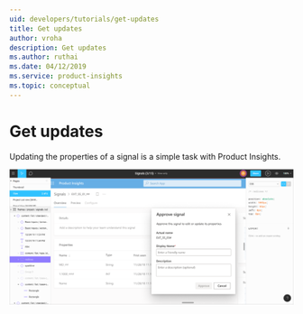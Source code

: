```yaml
---
uid: developers/tutorials/get-updates
title: Get updates
author: vroha
description: Get updates
ms.author: ruthai
ms.date: 04/12/2019
ms.service: product-insights
ms.topic: conceptual
---
```


# Get updates

Updating the properties of a signal is a simple task with Product Insights.

![Getting an update](updates.png)
